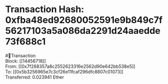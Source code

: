 
Transaction Hash: 0xfba48ed92680052591e9b849c7f56217103a5a086da2291d24aaedde73f688c1
====================================================================================
  
#💸Transaction  
Block: [[14456718]]  
From: [[0x7f268357a8c2552623316e2562d90e642bb538e5]]  
To: [[0x5b3256965e7c3cf26e11fcaf296dfc8807c01073]]  
Transferred: 0.023941 Ether